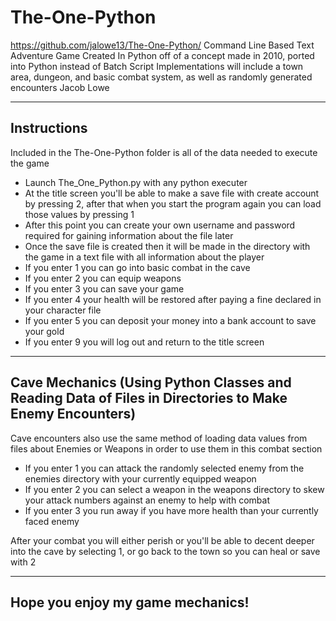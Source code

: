 # The-One-Python
https://github.com/jalowe13/The-One-Python/
Command Line Based Text Adventure Game
Created In Python off of a concept made in 2010, ported into Python instead of Batch Script
Implementations will include a town area, dungeon, and basic combat system, as well as randomly generated encounters
Jacob Lowe

-------------------
Instructions
-------------------
Included in the The-One-Python folder is all of the data needed to execute the game
- Launch The_One_Python.py with any python executer
- At the title screen you'll be able to make a save file with create account by pressing 2, after that when you start the program again you can load those values by pressing 1
- After this point you can create your own username and password required for gaining information about the file later
- Once the save file is created then it will be made in the directory with the game in a text file with all information about the player
- If you enter 1 you can go into basic combat in the cave
- If you enter 2 you can equip weapons
- If you enter 3 you can save your game
- If you enter 4 your health will be restored after paying a fine declared in your character file
- If you enter 5 you can deposit your money into a bank account to save your gold
- If you enter 9 you will log out and return to the title screen


-------------------
Cave Mechanics (Using Python Classes and Reading Data of Files in Directories to Make Enemy Encounters)
-------------------
Cave encounters also use the same method of loading data values from files about Enemies or Weapons in order to use them in this combat section
- If you enter 1 you can attack the randomly selected enemy from the enemies directory with your currently equipped weapon
- If you enter 2 you can select a weapon in the weapons directory to skew your attack numbers against an enemy to help with combat
- If you enter 3 you run away if you have more health than your currently faced enemy

After your combat you will either perish or you'll be able to decent deeper into the cave by selecting 1, or go back to the town so you can heal or save with 2

---
Hope you enjoy my game mechanics!
---

